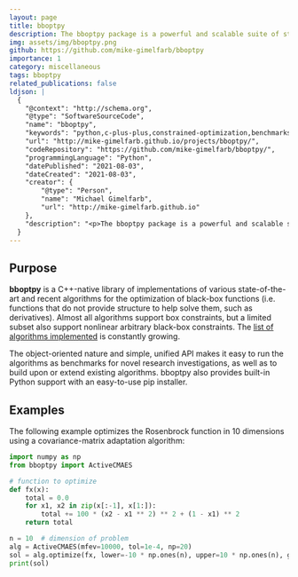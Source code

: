 ```yaml
---
layout: page
title: bboptpy
description: The bboptpy package is a powerful and scalable suite of state-of-the-art black-box and meta-heuristic optimization algorithms (algorithms for optimizing functions without derivatives) written in C++ with a user-friendly Python interface. It offers faithful reproductions of algorithms in the literature, and robust improvements and variations on well-known algorithms, such as Covariance Matrix Adaptation Evolutionary Strategy (CMA-ES), Differential Evolution, and Particle Swarm Optimization (PSO). The package provides transparent implementations with no dependencies for easy installation and extension.
img: assets/img/bboptpy.png
github: https://github.com/mike-gimelfarb/bboptpy
importance: 1
category: miscellaneous
tags: bboptpy
related_publications: false
ldjson: |
  {
    "@context": "http://schema.org",
    "@type": "SoftwareSourceCode",
    "name": "bboptpy",
    "keywords": "python,c-plus-plus,constrained-optimization,benchmarks,evolutionary-algorithms,optimization-methods,optimization-tools,nonlinear-optimization,optimization-algorithms,optimization-library,unconstrained-optimization,blackbox-optimization,metaheuristic-optimisation",
    "url": "http://mike-gimelfarb.github.io/projects/bboptpy/",
    "codeRepository": "https://github.com/mike-gimelfarb/bboptpy/",
    "programmingLanguage": "Python",
    "datePublished": "2021-08-03",
    "dateCreated": "2021-08-03",
    "creator": {
        "@type": "Person",
        "name": "Michael Gimelfarb",
        "url": "http://mike-gimelfarb.github.io"
    },
    "description": "<p>The bboptpy package is a powerful and scalable suite of state-of-the-art black-box and meta-heuristic optimization algorithms (algorithms for optimizing functions without derivatives) written in C++ with a user-friendly Python interface. It offers faithful reproductions of algorithms in the literature, and robust improvements and variations on well-known algorithms, such as Covariance Matrix Adaptation Evolutionary Strategy (CMA-ES), Differential Evolution, and Particle Swarm Optimization (PSO). The package provides transparent implementations with no dependencies for easy installation and extension.</p>"
  }
---
```


## Purpose

**bboptpy** is a C++-native library of implementations of various state-of-the-art and
recent algorithms for the optimization of black-box functions (i.e. functions that do not
provide structure to help solve them, such as derivatives). Almost all algorithms support
box constraints, but a limited subset also support nonlinear arbitrary black-box constraints.
The [list of algorithms implemented](https://github.com/mike-gimelfarb/bboptpy?tab=readme-ov-file#algorithms-supported/) is constantly growing.

The object-oriented nature and simple, unified API makes it easy to run the algorithms as benchmarks 
for novel research investigations, as well as to build upon or extend existing algorithms. bboptpy
also provides built-in Python support with an easy-to-use pip installer.

## Examples

The following example optimizes the Rosenbrock function in 10 dimensions 
using a covariance-matrix adaptation algorithm:

```python
import numpy as np
from bboptpy import ActiveCMAES

# function to optimize
def fx(x):
    total = 0.0
    for x1, x2 in zip(x[:-1], x[1:]):
        total += 100 * (x2 - x1 ** 2) ** 2 + (1 - x1) ** 2
    return total

n = 10  # dimension of problem
alg = ActiveCMAES(mfev=10000, tol=1e-4, np=20)
sol = alg.optimize(fx, lower=-10 * np.ones(n), upper=10 * np.ones(n), guess=np.random.uniform(-10, 10, size=n))
print(sol)
```
